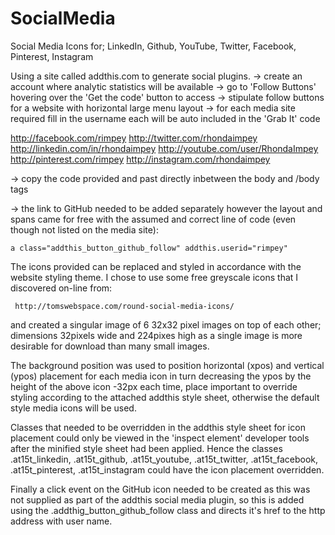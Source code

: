 SocialMedia
===========

Social Media Icons for; LinkedIn, Github, YouTube, Twitter, Facebook, Pinterest, Instagram

Using a site called addthis.com to generate social plugins.
 -> create an account where analytic statistics will be available
 -> go to 'Follow Buttons' hovering over the 'Get the code' button to access
 -> stipulate follow buttons for a website with horizontal large menu layout
 -> for each media site required fill in the username each will be auto included in the 'Grab It' code
 
 http://facebook.com/rimpey
 http://twitter.com/rhondaimpey
 http://linkedin.com/in/rhondaimpey
 http://youtube.com/user/RhondaImpey
 http://pinterest.com/rimpey
 http://instagram.com/rhondaimpey
 
 -> copy the code provided and past directly inbetween the body and /body tags
 
 -> the link to GitHub needed to be added separately however the layout and spans came for free with the assumed and
    correct line of code (even though not listed on the media site):
    
    a class="addthis_button_github_follow" addthis.userid="rimpey"
    
The icons provided can be replaced and styled in accordance with the website styling theme. I chose to use some free
greyscale icons that I discovered on-line from: 

     http://tomswebspace.com/round-social-media-icons/ 
     
and created a singular image of 6 32x32 pixel images on top of each other; dimensions 32pixels wide 
and 224pixes high as a single image is more desirable for download than many small images.

The background position was used to position horizontal (xpos) and vertical (ypos) placement for each media icon
in turn decreasing the ypos by the height of the above icon -32px each time, place important to override styling 
according to the attached addthis style sheet, otherwise the default style media icons will be used. 

Classes that needed to be overridden in the addthis style sheet for icon placement could only be viewed in the 'inspect
element' developer tools after the minified style sheet had been applied. Hence the classes .at15t_linkedin, .at15t_github,
.at15t_youtube, .at15t_twitter, .at15t_facebook, .at15t_pinterest, .at15t_instagram could have the icon placement 
overridden.

Finally a click event on the GitHub icon needed to be created as this was not supplied as part of the addthis social
media plugin, so this is added using the .addthig_button_github_follow class and directs it's href to the http address
with user name.

    
 
